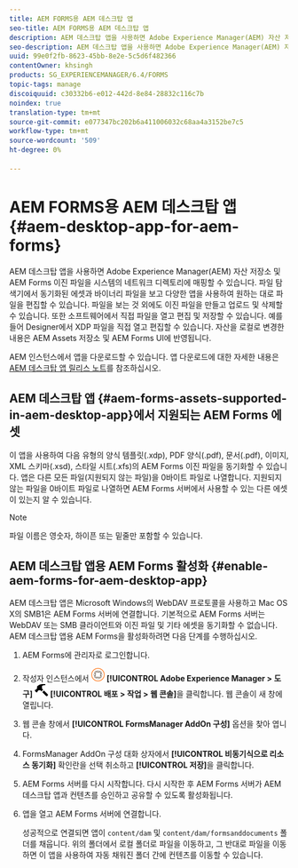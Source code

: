 ```yaml
---
title: AEM FORMS용 AEM 데스크탑 앱
seo-title: AEM FORMS용 AEM 데스크탑 앱
description: AEM 데스크탑 앱을 사용하면 Adobe Experience Manager(AEM) 자산 저장소 및 AEM Forms 이진 파일을 시스템의 네트워크 디렉토리에 매핑할 수 있습니다. AEM 데스크탑 앱에서 지원되는 에셋과 AEM 데스크탑 앱용 AEM Forms을 활성화하는 방법에 대해 자세히 알아보십시오.
seo-description: AEM 데스크탑 앱을 사용하면 Adobe Experience Manager(AEM) 자산 저장소 및 AEM Forms 이진 파일을 시스템의 네트워크 디렉토리에 매핑할 수 있습니다. AEM 데스크탑 앱에서 지원되는 에셋과 AEM 데스크탑 앱용 AEM Forms을 활성화하는 방법에 대해 자세히 알아보십시오.
uuid: 99e0f2fb-8623-45bb-8e2e-5c5d6f482366
contentOwner: khsingh
products: SG_EXPERIENCEMANAGER/6.4/FORMS
topic-tags: manage
discoiquuid: c30332b6-e012-442d-8e84-28832c116c7b
noindex: true
translation-type: tm+mt
source-git-commit: e077347bc202b6a411006032c68aa4a3152be7c5
workflow-type: tm+mt
source-wordcount: '509'
ht-degree: 0%

---
```



# AEM FORMS용 AEM 데스크탑 앱 {#aem-desktop-app-for-aem-forms}

AEM 데스크탑 앱을 사용하면 Adobe Experience Manager(AEM) 자산 저장소 및 AEM Forms 이진 파일을 시스템의 네트워크 디렉토리에 매핑할 수 있습니다. 파일 탐색기에서 동기화된 에셋과 바이너리 파일을 보고 다양한 앱을 사용하여 원하는 대로 파일을 편집할 수 있습니다. 파일을 보는 것 외에도 이진 파일을 만들고 업로드 및 삭제할 수 있습니다. 또한 소프트웨어에서 직접 파일을 열고 편집 및 저장할 수 있습니다. 예를 들어 Designer에서 XDP 파일을 직접 열고 편집할 수 있습니다. 자산을 로컬로 변경한 내용은 AEM Assets 저장소 및 AEM Forms UI에 반영됩니다.

AEM 인스턴스에서 앱을 다운로드할 수 있습니다. 앱 다운로드에 대한 자세한 내용은 [AEM 데스크탑 앱 릴리스 노트](https://helpx.adobe.com/experience-manager/desktop-app/release-notes.html)를 참조하십시오.

## AEM 데스크탑 앱 {#aem-forms-assets-supported-in-aem-desktop-app}에서 지원되는 AEM Forms 에셋

이 앱을 사용하여 다음 유형의 양식 템플릿(.xdp), PDF 양식(.pdf), 문서(.pdf), 이미지, XML 스키마(.xsd), 스타일 시트(.xfs)의 AEM Forms 이진 파일을 동기화할 수 있습니다. 앱은 다른 모든 파일(지원되지 않는 파일)을 0바이트 파일로 나열합니다. 지원되지 않는 파일을 0바이트 파일로 나열하면 AEM Forms 서버에서 사용할 수 있는 다른 에셋이 있는지 알 수 있습니다.

>[!NOTE]
>
>파일 이름은 영숫자, 하이픈 또는 밑줄만 포함할 수 있습니다.

## AEM 데스크탑 앱용 AEM Forms 활성화 {#enable-aem-forms-for-aem-desktop-app}

AEM 데스크탑 앱은 Microsoft Windows의 WebDAV 프로토콜을 사용하고 Mac OS X의 SMB1은 AEM Forms 서버에 연결합니다. 기본적으로 AEM Forms 서버는 WebDAV 또는 SMB 클라이언트와 이진 파일 및 기타 에셋을 동기화할 수 없습니다. AEM 데스크탑 앱용 AEM Forms을 활성화하려면 다음 단계를 수행하십시오.

1. AEM Forms에 관리자로 로그인합니다.
1. 작성자 인스턴스에서 ![adobeexperienemanager](assets/adobeexperiencemanager.png) **[!UICONTROL Adobe Experience Manager > 도구]** ![ 망치](assets/hammer.png) **[!UICONTROL 배포 > 작업 > 웹 콘솔]**&#x200B;을 클릭합니다. 웹 콘솔이 새 창에 열립니다.
1. 웹 콘솔 창에서 **[!UICONTROL FormsManager AddOn 구성]** 옵션을 찾아 엽니다.
1. FormsManager AddOn 구성 대화 상자에서 **[!UICONTROL 비동기식으로 리소스 동기화]** 확인란을 선택 취소하고 **[!UICONTROL 저장]**&#x200B;을 클릭합니다.
1. AEM Forms 서버를 다시 시작합니다. 다시 시작한 후 AEM Forms 서버가 AEM 데스크탑 앱과 컨텐츠를 승인하고 공유할 수 있도록 활성화됩니다.
1. 앱을 열고 AEM Forms 서버에 연결합니다.

   성공적으로 연결되면 앱이 `content/dam` 및 `content/dam/formsanddocuments` 폴더를 채웁니다. 위의 폴더에서 로컬 폴더로 파일을 이동하고, 그 반대로 파일을 이동하면 이 앱을 사용하여 자동 채워진 폴더 간에 컨텐츠를 이동할 수 있습니다.

